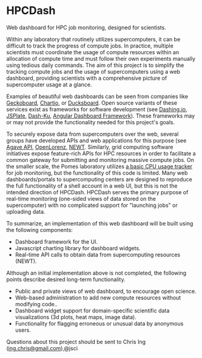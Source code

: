 HPCDash
=======

Web dashboard for HPC job monitoring, designed for scientists.

Within any laboratory that routinely utilizes supercomputers, it can be difficult to track the progress of compute jobs. In practice, multiple scientists must coordinate the usage of compute resources within an allocation of compute time and must follow their own experiments manually using tedious daily commands. The aim of this project is to simplify the tracking compute jobs and the usage of supercomputers using a web dashboard, providing scientists with a comprehensive picture of supercomputer usage at a glance.

Examples of beautiful web dashboards can be seen from companies like [Geckoboard](https://www.geckoboard.com/), [Chartio](https://chartio.com/), or [Ducksboard](https://ducksboard.com/). Open source variants of these services exist as frameworks for software development (see [Dashing.io](http://dashing.io/), [JSPlate](https://github.com/rasmusbergpalm/jslate), [Dash-Ku](https://github.com/Anephenix/dashku), [Angular Dashboard Framework](https://github.com/sdorra/angular-dashboard-framework)). These frameworks may or may not provide the functionality needed for this project's goals.

To securely expose data from supercomputers over the web, several groups have developed APIs and web applications for this purpose (see [Agave API](http://agaveapi.co/), [OpenLorenz](https://github.com/hpc/OpenLorenz/), [NEWT](https://newt.nersc.gov/). Similarly, grid computing software initiatives expose feature-rich APIs for HPC resources in order to facilitate a common gateway for submitting and monitoring massive compute jobs. On the smaller scale, the Pomes laboratory utilizes [a basic CPU usage tracker](https://github.com/pomeslab/sumcoresg) for job monitoring, but the functionality of this code is limited. Many web dashboards/portals to supercomputing centers are designed to reproduce the full functionality of a shell account in a web UI, but this is not the intended direction of HPCDash. HPCDash serves the primary purpose of real-time monitoring (one-sided views of data stored on the supercomputer) with no complicated support for "launching jobs" or uploading data.

To summarize, an implementation of this web dashboard will be built using the following components:
* Dashboard framework for the UI.
* Javascript charting library for dashboard widgets.
* Real-time API calls to obtain data from supercomputing resources (NEWT).

Although an initial implementation above is not completed, the following points describe desired long-term functionality.
* Public and private views of web dashboard, to encourage open science.
* Web-based administration to add new compute resources without modifying code..
* Dashboard widget support for domain-specific scientific data visualizations (3d plots, heat maps, image data).
* Functionality for flagging erroneous or unusual data by anonymous users.

Questions about this project should be sent to Chris Ing (ing.chris@gmail.com),@jsci


